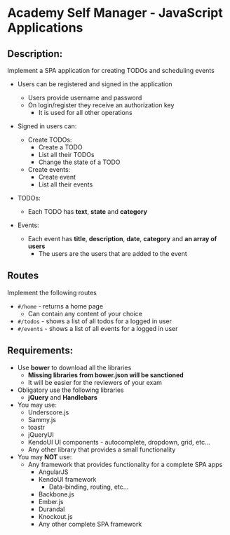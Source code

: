 # Academy Self Manager - JavaScript Applications

##  Description:

Implement a SPA application for creating TODOs and scheduling events

* Users can be registered and signed in the application
  * Users provide username and password
  * On login/register they receive an authorization key
    * It is used for all other operations

* Signed in users can:
  * Create TODOs:
    * Create a TODO
    * List all their TODOs
    * Change the state of a TODO
  * Create events:
    * Create event
    * List all their events

* TODOs:
  * Each TODO has **text**, **state** and **category**
* Events:
  * Each event has **title**, **description**, **date**, **category** and **an array of users**
    * The users are the users that are added to the event

## Routes

Implement the following routes

* `#/home` - returns a home page
  * Can contain any content of your choice
* `#/todos` - shows a list of all todos for a logged in user
* `#/events` - shows a list of all events for a logged in user

##  Requirements:

* Use **bower** to download all the libraries
  * **Missing libraries from bower.json will be sanctioned**
  * It will be easier for the reviewers of your exam
* Obligatory use the following libraries
  * **jQuery** and **Handlebars**
* You may use:
  * Underscore.js
  * Sammy.js
  * toastr
  * jQueryUI
  * KendoUI UI components - autocomplete, dropdown, grid, etc...
  * Any other library that provides a small functionality
* You may **NOT** use:
  * Any framework that provides functionality for a complete SPA apps
    * AngularJS
    * KendoUI framework
      * Data-binding, routing, etc...
    * Backbone.js
    * Ember.js
    * Durandal
    * Knockout.js
    * Any other complete SPA framework
